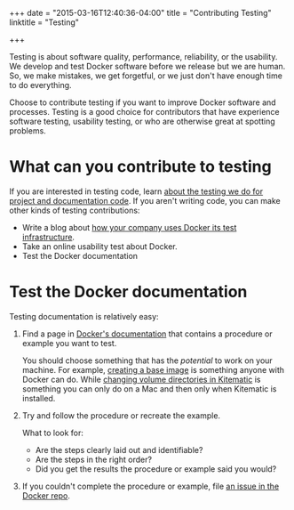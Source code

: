+++
date = "2015-03-16T12:40:36-04:00"
title = "Contributing Testing"
linktitle = "Testing"

+++


Testing is about software quality, performance, reliability, or the usability. We develop and test Docker software before we release but we are human. So, we make mistakes, we get forgetful, or we just don't have enough time to do everything. 

Choose to contribute testing if you want to improve Docker software and processes. Testing is a good choice for contributors that have experience software testing, usability testing, or who are otherwise great at spotting problems. 

# What can you contribute to testing

If you are interested in testing code, learn <a href="http://docs.docker.com/project/test-and-docs/" target="_blank">about the testing we do for project and documentation code</a>. If you aren't writing code, you can make other kinds of testing contributions:

* Write a blog about <a href="http://www.appneta.com/blog/automated-testing-with-docker/" target="_blank">how your company uses Docker its test infrastructure</a>.  
* Take an online usability test about Docker.
* Test the Docker documentation 


# Test the Docker documentation

Testing documentation is relatively easy:

1.  Find a page in <a href="http://docs.docker.com/" target="_blank">Docker's documentation</a> that contains a procedure or example you want to test.

	You should choose something that has the _potential_ to work on your machine. 
	For example, <a href="http://docs.docker.com/articles/baseimages/"
	target="_blank">creating a base image</a> is something anyone with Docker can
	do. While <a href="https://kitematic.com/docs/managing-volumes/"
	target="_blank">changing volume directories in Kitematic</a> is something you
	can only do on a Mac and then only when Kitematic is installed.

2.  Try and follow the procedure or recreate the example.

	What to look for:
	
	* Are the steps clearly laid out and identifiable? 
	* Are the steps in the right order? 
	* Did you get the results the procedure or example said you would?

4.  If you couldn't complete the procedure or example, file <a href="https://github.com/docker/docker/issues" target="_blank">an issue in the Docker repo</a>. 



 
















